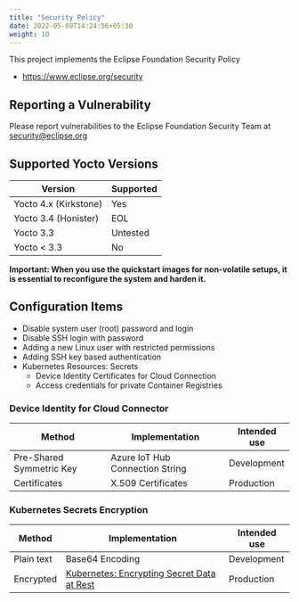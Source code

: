 ```yaml
---
title: "Security Policy"
date: 2022-05-09T14:24:56+05:30
weight: 10
---
```


This project implements the Eclipse Foundation Security Policy

* https://www.eclipse.org/security

## Reporting a Vulnerability

Please report vulnerabilities to the Eclipse Foundation Security Team at
security@eclipse.org

## Supported Yocto Versions

| Version                 | Supported          |
| ----------------------- | ------------------ |
| Yocto 4.x (Kirkstone)   | Yes                |
| Yocto 3.4 (Honister)    | EOL                |
| Yocto 3.3               | Untested           |
| Yocto < 3.3             | No                 |

**Important: When you use the quickstart images for non-volatile setups, it is essential to reconfigure the system and harden it.**

## Configuration Items

- Disable system user (root) password and login
- Disable SSH login with password
- Adding a new Linux user with restricted permissions
- Adding SSH key based authentication
- Kubernetes Resources: Secrets
  - Device Identity Certificates for Cloud Connection
  - Access credentials for private Container Registries

### Device Identity for Cloud Connector

| Method         | Implementation | Intended use                 |
| -------------- | -------------- | ---------------------------- |
| Pre-Shared Symmetric Key | Azure IoT Hub Connection String | Development |
| Certificates | X.509 Certificates | Production |

### Kubernetes Secrets Encryption

| Method       | Implementation | Intended use                 |
| ------------ | -------------- | ---------------------------- |
| Plain text   | Base64 Encoding | Development |
| Encrypted    | [Kubernetes: Encrypting Secret Data at Rest](https://kubernetes.io/docs/tasks/administer-cluster/encrypt-data/) | Production |
